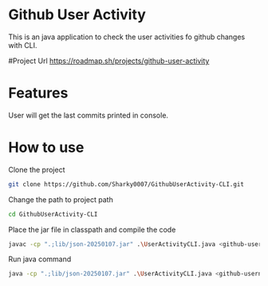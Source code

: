 # Github User Activity
This is an java application to check the user activities fo github changes with CLI.

#Project Url
https://roadmap.sh/projects/github-user-activity

# Features
User will get the last commits printed in console.

# How to use 
Clone the project
```bash
git clone https://github.com/Sharky0007/GithubUserActivity-CLI.git
```
Change the path to project path
```bash
cd GithubUserActivity-CLI
```
Place the jar file in classpath and compile the code 
```bash
javac -cp ".;lib/json-20250107.jar" .\UserActivityCLI.java <github-username>
```
Run java command
```bash
java -cp ".;lib/json-20250107.jar" .\UserActivityCLI.java <github-username>
```
